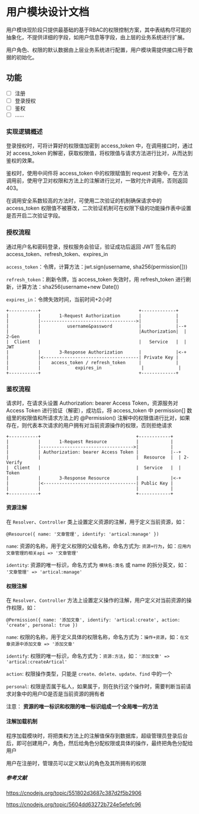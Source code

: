 # 用户模块设计文档

用户模块现阶段只提供最基础的基于RBAC的权限控制方案，其中表结构尽可能的抽象化，不提供详细的字段，如用户信息等字段，由上层的业务系统进行扩展。

用户角色、权限的默认数据由上层业务系统进行配置，用户模块需提供接口用于数据的初始化。

## 功能

- [ ] 注册
- [ ] 登录授权
- [ ] 鉴权
- [ ] ......

### 实现逻辑概述

登录授权时，可将计算好的权限值加密到 access_token 中，在调用接口时，通过对 access_token 的解密，获取权限值，将权限值与请求方法进行比对，从而达到鉴权的效果。

鉴权时，使用中间件将 access_token 中的权限赋值到 request 对象中，在方法调用前，使用守卫对权限和方法上的注解进行比对，一致时允许调用，否则返回403。

在调用安全系数较高的方法时，可使用二次验证的机制确保请求中的 access_token 权限值不被篡改，二次验证机制可在权限下级的功能操作表中设置是否开启二次验证字段。

### 授权流程

通过用户名和密码登录，授权服务会验证，验证成功后返回 JWT 签名后的 access_token、refresh_token、expires_in

`access_token`：令牌，计算方法：jwt.sign(username, sha256(permission[]))

`refresh_token`：刷新令牌，当 access_token 失效时，用 refresh_token 进行刷新，计算方法：sha256(username+new Date())

`expires_in`：令牌失效时间，当前时间+2小时

```none
+-----------+                                     +-------------+
|           |       1-Request Authorization       |             |
|           |------------------------------------>|             |
|           |          username&password          |             |--+
|           |                                     |Authorization|  | 2-Gen
|  Client   |                                     |   Service   |  |   JWT
|           |       3-Response Authorization      |             |<-+
|           |<------------------------------------| Private Key |
|           |    access_token / refresh_token     |             |
|           |             expires_in               |             |
+-----------+                                     +-------------+
```

### 鉴权流程

请求时，在请求头设置 Authorization: bearer Access Token，资源服务对 Access Token 进行验证（解密），成功后，将 access_token 中 permission[] 数组里的权限值和所请求方法上的 @Permission() 注解中的权限值进行比对，如果存在，则代表本次请求的用户拥有对当前资源操作的权限，否则拒绝请求

```none
+-----------+                                    +------------+
|           |       1-Request Resource           |            |
|           |----------------------------------->|            |
|           | Authorization: bearer Access Token |            |--+
|           |                                    |  Resource  |  | 2-Verify
|  Client   |                                    |  Service   |  |   Token
|           |       3-Response Resource          |            |<-+
|           |<-----------------------------------| Public Key |
|           |                                    |            |
+-----------+                                    +------------+
```

#### 资源注解

在 `Resolver`、`Controller` 类上设置定义资源的注解，用于定义当前资源，如：

`@Resource({ name: '文章管理', identify: 'artical:manage' })`

`name`: 资源的名称，用于定义权限的父级名称，命名方式为: `资源+行为`，如：`应用内文章管理的相关api => '文章管理'`

`identity`: 资源的唯一标识，命名方式为 `模块名:类名` 或 name 的拆分英文，如： `'文章管理' => 'artical:manage'`

#### 权限注解

在 `Resolver`、`Controller` 方法上设置定义操作的注解，用户定义对当前资源的操作权限，如：

`@Permission({ name: '添加文章', identify: 'artical:create', action: 'create', personal: true })`

`name`: 权限的名称，用于定义具体的权限名称，命名方式为：`操作+资源`，如：`在文章资源中添加文章 => '添加文章'`

`identify`: 权限的唯一标识，命名方式为：`资源:方法`，如：`'添加文章' => 'artical:createArtical'`

`action`: 权限操作类型，只能是 `create、delete、update、find` 中的一个

`personal`: 权限是否属于私人，如果属于，则在执行这个操作时，需要判断当前请求对象中的用户ID是否是当前资源的拥有者

注意： **资源的唯一标识和权限的唯一标识组成一个全局唯一的方法**

#### 注解加载机制

程序加载模块时，将把类和方法上的注解值保存到数据库，超级管理员登录后台后，即可创建用户，角色，然后给角色分配权限或具体的操作，最终把角色分配给用户

用户在注册时，管理员可以定义默认的角色及其所拥有的权限

##### 参考文献

https://cnodejs.org/topic/551802d3687c387d2f5b2906

https://cnodejs.org/topic/5604dd63272b724e5efefc96